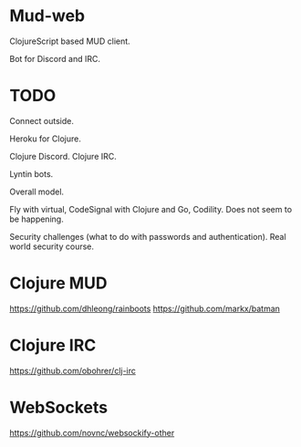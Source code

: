 # Mud-web

ClojureScript based MUD client.

Bot for Discord and IRC.

# TODO

Connect outside.

Heroku for Clojure.

Clojure Discord.
Clojure IRC.

Lyntin bots.

Overall model.

Fly with virtual, CodeSignal with Clojure and Go, Codility.
Does not seem to be happening.

Security challenges (what to do with passwords and authentication).
Real world security course.

# Clojure MUD
https://github.com/dhleong/rainboots
https://github.com/markx/batman

# Clojure IRC
https://github.com/obohrer/clj-irc

# WebSockets
https://github.com/novnc/websockify-other
